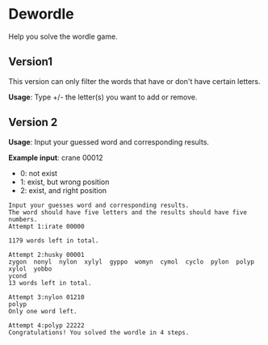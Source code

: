 # Dewordle

Help you solve the wordle game.

## Version1

This version can only filter the words that have or don't have certain letters.

**Usage**: Type +/- the letter(s) you want to add or remove.

## Version 2

**Usage**: Input your guessed word and corresponding results.

**Example input**:  crane 00012

* 0: not exist
* 1: exist, but wrong position
* 2: exist, and right position

```
Input your guesses word and corresponding results.
The word should have five letters and the results should have five numbers. 
Attempt 1:irate 00000
    
1179 words left in total.
    
Attempt 2:husky 00001
zygon  nonyl  nylon  xylyl  gyppo  womyn  cymol  cyclo  pylon  polyp  xylol  yobbo  
ycond  
13 words left in total.
    
Attempt 3:nylon 01210
polyp  
Only one word left.
    
Attempt 4:polyp 22222
Congratulations! You solved the wordle in 4 steps.
```

